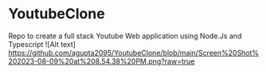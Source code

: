 # YoutubeClone
Repo to create a full stack Youtube Web application using Node.Js and Typescript
![Alt text] https://github.com/agupta2095/YoutubeClone/blob/main/Screen%20Shot%202023-08-09%20at%208.54.38%20PM.png?raw=true
